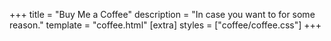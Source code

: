 +++
title = "Buy Me a Coffee"
description = "In case you want to for some reason."
template = "coffee.html"
[extra]
styles = ["coffee/coffee.css"]
+++
